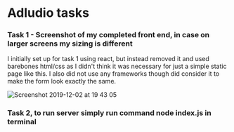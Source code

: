 # Adludio tasks



### Task 1 - Screenshot of my completed front end, in case on larger screens my sizing is different
I initially set up for task 1 using react, but instead removed it and used barebones html/css as I didn't think it was necessary for just a simple static page like this. I also did not use any frameworks though did consider it to make the form look exactly the same. 

![Screenshot 2019-12-02 at 19 43 05](https://user-images.githubusercontent.com/43890120/69989722-2dde8400-153c-11ea-9b94-3bfcb28d0acd.png)


### Task 2, to run server simply run command node index.js in terminal
